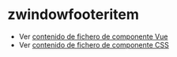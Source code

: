 # zwindowfooteritem

 - Ver [contenido de fichero de componente Vue](./zwindowfooteritem.vue)
 - Ver [contenido de fichero de componente CSS](./zwindowfooteritem.scss)
